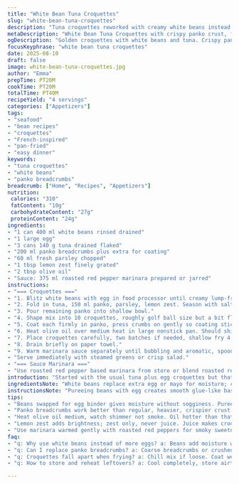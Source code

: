 ```yaml
---
title: "White Bean Tuna Croquettes"
slug: "white-bean-tuna-croquettes"
description: "Tuna croquettes reworked with creamy white beans instead of just egg binder. Light, crispy crust from seasoned panko. Swap chives for parsley and add lemon zest for brightness. Pan-fried till golden, served with zesty roasted red pepper marinara. Beans add moisture and subtle creaminess, tuna brings flaky texture. A fresh take avoiding dairy and nuts. Quick but watch your heat; croquettes must crisp without burning. Perfect midweek bite or light dinner alongside greens."
metaDescription: "White Bean Tuna Croquettes with crispy panko crust, fresh parsley, zesty lemon, pan-fried golden. Creamy beans keep moisture, tuna flaky inside."
ogDescription: "Golden croquettes with white beans and tuna. Crispy panko crust, bright parsley, lemon zest punch. Pan-fried, served with roasted red pepper marinara."
focusKeyphrase: "white bean tuna croquettes"
date: 2025-08-10
draft: false
image: white-bean-tuna-croquettes.jpg
author: "Emma"
prepTime: PT20M
cookTime: PT20M
totalTime: PT40M
recipeYield: "4 servings"
categories: ["Appetizers"]
tags:
- "seafood"
- "bean recipes"
- "croquettes"
- "French-inspired"
- "pan-fried"
- "easy dinner"
keywords:
- "tuna croquettes"
- "white beans"
- "panko breadcrumbs"
breadcrumb: ["Home", "Recipes", "Appetizers"]
nutrition: 
 calories: "310"
 fatContent: "10g"
 carbohydrateContent: "27g"
 proteinContent: "24g"
ingredients:
- "1 can 400 ml white beans rinsed drained"
- "1 large egg"
- "3 cans 140 g tuna drained flaked"
- "200 ml panko breadcrumbs plus extra for coating"
- "60 ml fresh parsley chopped"
- "1 tbsp lemon zest finely grated"
- "2 tbsp olive oil"
- "Sauce: 375 ml roasted red pepper marinara prepared or jarred"
instructions:
- "=== Croquettes ==="
- "1. Blitz white beans with egg in food processor until creamy lump-free mash. Transfer bowl."
- "2. Fold in tuna, 150 ml panko, parsley, lemon zest. Season with salt, pepper."
- "3. Pour remaining panko into shallow bowl."
- "4. Shape mix into 10 croquettes, roughly golf ball size but a bit flatter to cook evenly."
- "5. Coat each firmly in panko, press crumbs on gently so coating sticks without falling off."
- "6. Heat olive oil over medium heat in large nonstick pan. Should shimmer but not smoke."
- "7. Place croquettes carefully, two batches if needed, shallow fry 4-5 minutes each side until deep golden, crust firm and crackly. Flip gently to keep shape intact."
- "8. Drain briefly on paper towel."
- "9. Warm marinara sauce separately until bubbling and aromatic, spoon on the side."
- "Serve immediately with steamed greens or crisp salad."
- "=== Sauce Marinara ==="
- "Use roasted red pepper based marinara from store or blend roasted red peppers into classic marinara for twist. Heat gently stirring to avoid scorching."
introduction: "Started with the usual tuna plus egg croquettes but that always dries out or sticks too much in the pan. Beans softening the mixture was a revelation — gives moisture without sogginess. The texture shift is subtle but crucial. Parsley swapped in for chives; I find it gives a fresher earthiness that pairs better with lemon zest. Tried panko instead of regular breadcrumbs for crunch — heavier but more resilient coating, holds up in pan without falling apart. Takes a smidge longer to brown properly but worth it. Marinara upgraded with roasted red peppers adds smoky sweetness cutting through fishiness. Timing depends on pan heat and oil shimmer—watch edges for golden color and firm crust before flipping, croquettes should easily slide against pan. Always make a test croquette first, if mixture too loose add more panko."
ingredientsNote: "White beans replace extra egg or mayo for moisture; creamy yet light binder. Tuna drained well, pat dry to avoid watery mix — important step, otherwise croquettes won’t hold shape. Panko preferred over regular breadcrumbs for crunch and texture. If unavailable, coarse breadcrumbs or crushed crackers can substitute but reduce slightly to prevent dryness. Parsley brings clean flavor, chives can be swapped but must be fresh. Lemon zest vital—not juice, or croquettes get soggy. Olive oil for frying, not too hot to brown crust without burning. Marinara can be homemade or store-bought but roasting red peppers or blending in roasted peppers adds depth. Salt and pepper adjusted last after blending ingredients, as beans can mask seasoning. If mixture feels too wet, chill 10 minutes before shaping for easier handling."
instructionsNote: "Pureeing beans with egg creates smooth glue-like base, do not overprocess or lose texture completely. Add flaky tuna gently folding to prevent mashing complete tuna fibers. Portioning croquettes evenly ensures even cooking. Panko coating step crucial—coat twice if needed but dry between coats or crumbs fall off in pan. Pan heat matters: too cold equals soggy croquettes, too hot burns crumbs rapidly. The oil shimmer test is your cue, sound changes from sputtering to steady crackle when croquettes hit. Flip carefully with spatula, don’t press down; crust forms through gentle frying. Rest croquettes briefly so texture sets. Marinara warming should be gentle: simmering breaks down acidity but avoid burning bottom. Serve hot for crunch, cold setting ruins texture. Leftovers reheat in oven to retain crispness, not microwave."
tips:
- "Beans swapped for egg binder gives moisture without sogginess. Puree but keep some texture or croquettes turn gluey. Don’t overblend. Fold tuna gently to keep flaky bits intact. Crucial step for texture contrast."
- "Panko breadcrumbs work better than regular, heavier, crispier crust. Coat croquettes firmly, press crumbs on to stick. Use two coats if mix feels wet. Let crumbs dry a bit between coats or coating falls off in pan."
- "Heat olive oil medium, watch shimmer not smoke. Oil hotter than that burns crust fast, cooler pan equals soggy crust. Use spatula to flip carefully. No pressing down, preserve shape and air pockets for crispness."
- "Lemon zest adds brightness; zest only, never juice. Juice makes croquettes soggy, messes texture. Parsley adds fresh earthiness, works better than chives here. Fresh herbs, finely chopped will lift flavor without overpowering."
- "Use marinara warmed gently with roasted red peppers for smoky sweetness. Heat low, stir often avoid scorching. Serve on side hot but not boiling. Croquettes best warm for crunch. Reheat leftovers in oven not microwave to keep texture crisp."
faq:
- "q: Why use white beans instead of more eggs? a: Beans add moisture without soggy mess. Egg dries out or sticks more. Beans create creamy base but still light. Helps croquettes hold shape better not crumbly."
- "q: Can I replace panko breadcrumbs? a: Coarse breadcrumbs or crushed crackers work but reduce quantity a bit to avoid dryness. Panko holds crunch longer. If no panko, double coat carefully, dry crumbs a bit between coats."
- "q: Croquettes fall apart when frying? a: Chill mix if loose. Coat well in panko, press on crumbs firmly. Oil must be right temp. Too cold and coating soggy, too hot burns outer crust fast and inside stays raw."
- "q: How to store and reheat leftovers? a: Cool completely, store airtight in fridge few days max. Reheat in oven or air fryer at moderate heat keeps crust crisp. Microwave makes outside wet, soggy fast so avoid if possible."

---
```

